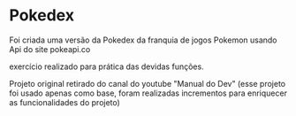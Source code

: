 # Pokedex

Foi criada uma versão da Pokedex da franquia de jogos Pokemon usando Api do site pokeapi.co

exercício realizado para prática das devidas funções.

Projeto original retirado do canal do youtube "Manual do Dev" (esse projeto foi usado apenas como base, foram realizadas incrementos para enriquecer as funcionalidades do projeto)

